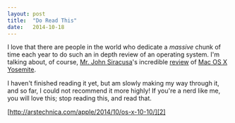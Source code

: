 ```yaml
---
layout: post
title:  "Do Read This"
date:   2014-10-18
--- 
```

I love that there are people in the world who dedicate a *massive* chunk of time each year to do such an in depth review of an operating system. I'm talking about, of course, [Mr. John Siracusa][1]'s incredible [review][2] of [Mac OS X Yosemite][3]. 

I haven't finished reading it yet, but am slowly making my way through it, and so far, I could not recommend it more highly! If you're a nerd like me, you will love this; stop reading this, and read that. 

[http://arstechnica.com/apple/2014/10/os-x-10-10/][2]


[1]:	http://twitter.com/siracusa
[2]:	http://arstechnica.com/apple/2014/10/os-x-10-10/
[3]:	http://www.apple.com/osx/
